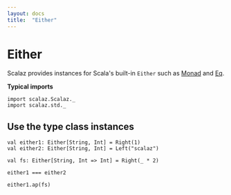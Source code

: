 ```yaml
---
layout: docs
title:  "Either"
---
```


# Either

Scalaz provides instances for Scala's built-in `Either` such as [Monad](../typeclass/Monad.html) and [Eq](../typeclass/Eq.html).

**Typical imports**

```tut:silent
import scalaz.Scalaz._
import scalaz.std._
```

## Use the type class instances

```tut
val either1: Either[String, Int] = Right(1)
val either2: Either[String, Int] = Left("scalaz")

val fs: Either[String, Int => Int] = Right(_ * 2)

either1 === either2

either1.ap(fs)
```
